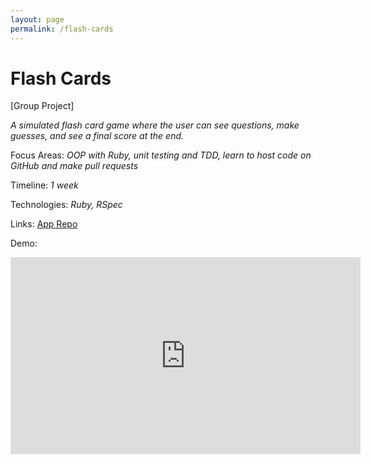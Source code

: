```yaml
---
layout: page
permalink: /flash-cards
---
```


# Flash Cards

[Group Project]

_A simulated flash card game where the user can see questions, make guesses, and see a final score at the end._

Focus Areas: _OOP with Ruby, unit testing and TDD, learn to host code on GitHub and make pull requests_

Timeline: _1 week_

Technologies: _Ruby, RSpec_

Links: <a href="https://github.com/arnaldoaparicio/flash_cards">App Repo</a>
<br>

Demo:
<iframe width="560" height="315" src="https://www.youtube.com/embed/r5tJrrudC8M" title="YouTube video player" frameborder="0" allow="accelerometer; autoplay; clipboard-write; encrypted-media; gyroscope; picture-in-picture; web-share" allowfullscreen></iframe>
